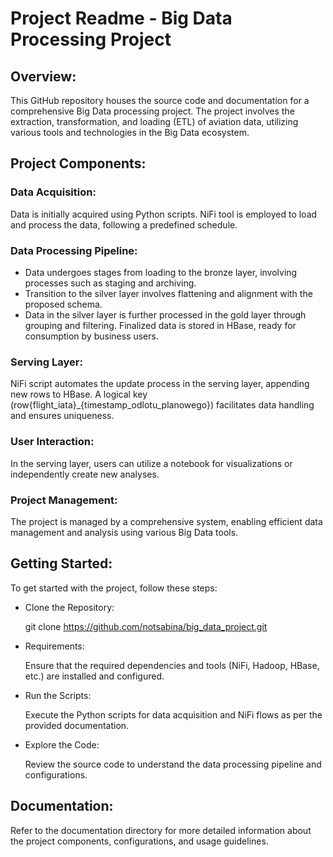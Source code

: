 
# Project Readme - Big Data Processing Project

## Overview:
This GitHub repository houses the source code and documentation for a comprehensive Big Data processing project. The project involves the extraction, transformation, and loading (ETL) of aviation data, utilizing various tools and technologies in the Big Data ecosystem.

## Project Components:
### Data Acquisition:

Data is initially acquired using Python scripts.
NiFi tool is employed to load and process the data, following a predefined schedule.
### Data Processing Pipeline:

* Data undergoes stages from loading to the bronze layer, involving processes such as staging and archiving.
* Transition to the silver layer involves flattening and alignment with the proposed schema.
* Data in the silver layer is further processed in the gold layer through grouping and filtering.
Finalized data is stored in HBase, ready for consumption by business users.
### Serving Layer:

NiFi script automates the update process in the serving layer, appending new rows to HBase.
A logical key (row{flight_iata}_{timestamp_odlotu_planowego}) facilitates data handling and ensures uniqueness.
### User Interaction:

In the serving layer, users can utilize a notebook for visualizations or independently create new analyses.
### Project Management:

The project is managed by a comprehensive system, enabling efficient data management and analysis using various Big Data tools.
## Getting Started:
To get started with the project, follow these steps:

* Clone the Repository:

    git clone https://github.com/notsabina/big_data_project.git
* Requirements:

    Ensure that the required dependencies and tools (NiFi, Hadoop, HBase, etc.) are installed and configured.
* Run the Scripts:

    Execute the Python scripts for data acquisition and NiFi flows as per the provided documentation.
* Explore the Code:

    Review the source code to understand the data processing pipeline and configurations.
## Documentation:
Refer to the documentation directory for more detailed information about the project components, configurations, and usage guidelines.

